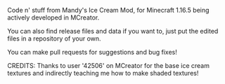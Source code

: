 
Code n' stuff from Mandy's Ice Cream Mod, for Minecraft 1.16.5 being actively developed in MCreator.
  
You can also find release files and data if you want to, just put the edited files in a repository of your own.

You can make pull requests for suggestions and bug fixes!

CREDITS:
Thanks to user '42506' on MCreator for the base ice cream textures and indirectly teaching me how to make shaded textures!
